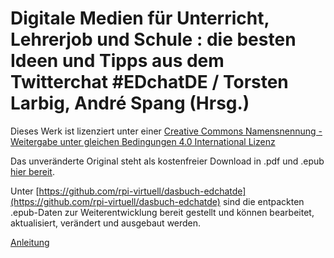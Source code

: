 # Digitale Medien für Unterricht, Lehrerjob und Schule : die besten Ideen und Tipps aus dem Twitterchat #EDchatDE / Torsten Larbig, André Spang (Hrsg.)
Dieses Werk ist lizenziert unter einer
[Creative Commons Namensnennung - Weitergabe unter gleichen Bedingungen 4.0 International Lizenz](http://creativecommons.org/licenses/by-sa/4.0/ "Creative Commons Lizenzvertrag")

Das unveränderte Original steht als kostenfreier Download in .pdf und .epub [hier bereit]( http://news.rpi-virtuell.de/2017/02/21/edchatde-das-buch/).

Unter [https://github.com/rpi-virtuell/dasbuch-edchatde](https://github.com/rpi-virtuell/dasbuch-edchatde) sind die entpackten .epub-Daten zur Weiterentwicklung bereit gestellt und können bearbeitet, aktualisiert, verändert und ausgebaut werden.   

[Anleitung](https://www.youtube.com/watch?v=t0_OvO6BTSo)
